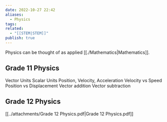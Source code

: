 ```yaml
---
date: 2022-10-27 22:42
aliases:
  - Physics
tags: 
related:
  - "[[STEM|STEM]]"
publish: true
---
```


Physics can be thought of as applied [[./Mathematics|Mathematics]].

## Grade 11 Physics
Vector Units
Scalar Units
Position, Velocity, Acceleration
Velocity vs Speed
Position vs Displacement
Vector addition
Vector subtraction


## Grade 12 Physics

[[../attachments/Grade 12 Physics.pdf|Grade 12 Physics.pdf]]